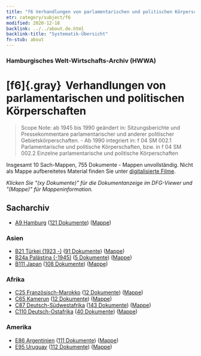 ```yaml
---
title: "f6 Verhandlungen von parlamentarischen und politischen Körperschaften"
etr: category/subject/f6
modified: 2020-12-18
backlink: ../../about.de.html
backlink-title: "Systematik-Übersicht"
fn-stub: about
---
```


### Hamburgisches Welt-Wirtschafts-Archiv (HWWA)
# [f6]{.gray}&#8201; Verhandlungen von parlamentarischen und politischen Körperschaften&#160; 


> Scope Note: ab 1945 bis 1990 geändert in: Sitzungsberichte und Pressekommentare parlamentarischer und anderer politischer Gebietskörperschaften. - Ab 1990 integriert in: f 04 SM 002.1 Parlamentarische und politische Körperschaften, bzw. in f 04 SM 002.2 Einzelne parlamentarische und politische Körperschaften



Insgesamt 10 Sach-Mappen, 755 Dokumente - Mappen unvollständig.
Nicht als Mappe aufbereitetes Material finden Sie unter [digitalisierte Filme](/film/h1_sh).

_Klicken Sie "(xy Dokumente)" für die Dokumentanzeige im DFG-Viewer und "(Mappe)" für Mappeninformation._

## Sacharchiv



- [A9 Hamburg](../../../geo/about.de.html#A9) (<a href="https://dfg-viewer.de/show/?tx_dlf[id]=https://pm20.zbw.eu/mets/sh/1409xx/140905/1444xx/144440/public.mets.de.xml" target="_blank">121 Dokumente</a>) ([Mappe](http://purl.org/pressemappe20/folder/sh/140905,144440))

### Asien

- [B21 Türkei (1923 -)](../../../geo/about.de.html#B21) (<a href="https://dfg-viewer.de/show/?tx_dlf[id]=https://pm20.zbw.eu/mets/sh/1411xx/141111/1444xx/144440/public.mets.de.xml" target="_blank">91 Dokumente</a>) ([Mappe](http://purl.org/pressemappe20/folder/sh/141111,144440))
- [B24a Palästina (-1945)](../../../geo/about.de.html#B24a) (<a href="https://dfg-viewer.de/show/?tx_dlf[id]=https://pm20.zbw.eu/mets/sh/1411xx/141115/1444xx/144440/public.mets.de.xml" target="_blank">5 Dokumente</a>) ([Mappe](http://purl.org/pressemappe20/folder/sh/141115,144440))
- [B111 Japan](../../../geo/about.de.html#B111) (<a href="https://dfg-viewer.de/show/?tx_dlf[id]=https://pm20.zbw.eu/mets/sh/1412xx/141272/1444xx/144440/public.mets.de.xml" target="_blank">108 Dokumente</a>) ([Mappe](http://purl.org/pressemappe20/folder/sh/141272,144440))

### Afrika

- [C25 Französisch-Marokko](../../../geo/about.de.html#C25) (<a href="https://dfg-viewer.de/show/?tx_dlf[id]=https://pm20.zbw.eu/mets/sh/1413xx/141358/1444xx/144440/public.mets.de.xml" target="_blank">12 Dokumente</a>) ([Mappe](http://purl.org/pressemappe20/folder/sh/141358,144440))
- [C65 Kamerun](../../../geo/about.de.html#C65) (<a href="https://dfg-viewer.de/show/?tx_dlf[id]=https://pm20.zbw.eu/mets/sh/1414xx/141410/1444xx/144440/public.mets.de.xml" target="_blank">12 Dokumente</a>) ([Mappe](http://purl.org/pressemappe20/folder/sh/141410,144440))
- [C87 Deutsch-Südwestafrika](../../../geo/about.de.html#C87) (<a href="https://dfg-viewer.de/show/?tx_dlf[id]=https://pm20.zbw.eu/mets/sh/1414xx/141450/1444xx/144440/public.mets.de.xml" target="_blank">143 Dokumente</a>) ([Mappe](http://purl.org/pressemappe20/folder/sh/141450,144440))
- [C110 Deutsch-Ostafrika](../../../geo/about.de.html#C110) (<a href="https://dfg-viewer.de/show/?tx_dlf[id]=https://pm20.zbw.eu/mets/sh/1414xx/141471/1444xx/144440/public.mets.de.xml" target="_blank">40 Dokumente</a>) ([Mappe](http://purl.org/pressemappe20/folder/sh/141471,144440))

### Amerika

- [E86 Argentinien](../../../geo/about.de.html#E86) (<a href="https://dfg-viewer.de/show/?tx_dlf[id]=https://pm20.zbw.eu/mets/sh/1416xx/141692/1444xx/144440/public.mets.de.xml" target="_blank">111 Dokumente</a>) ([Mappe](http://purl.org/pressemappe20/folder/sh/141692,144440))
- [E95 Uruguay](../../../geo/about.de.html#E95) (<a href="https://dfg-viewer.de/show/?tx_dlf[id]=https://pm20.zbw.eu/mets/sh/1416xx/141695/1444xx/144440/public.mets.de.xml" target="_blank">112 Dokumente</a>) ([Mappe](http://purl.org/pressemappe20/folder/sh/141695,144440))


